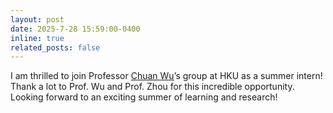 ```yaml
---
layout: post
date: 2025-7-28 15:59:00-0400
inline: true
related_posts: false
---
```


I am thrilled to join Professor [Chuan Wu](https://www.cs.hku.hk/~cwu/)’s group at HKU as a summer intern! Thank a lot to Prof. Wu and Prof. Zhou for this incredible opportunity. Looking forward to an exciting summer of learning and research!
